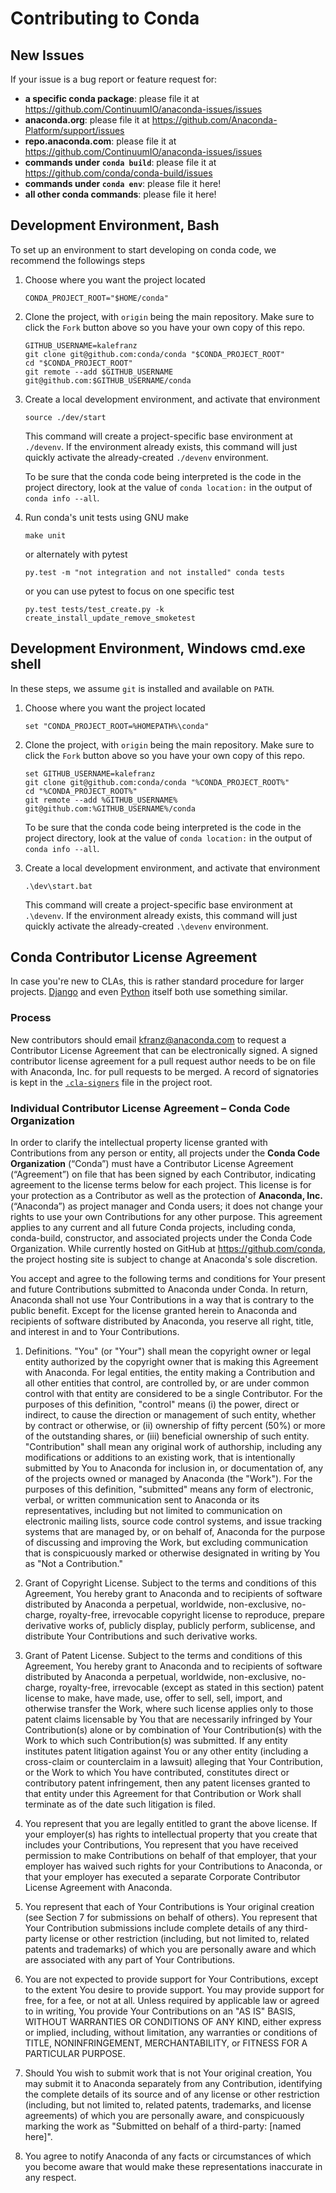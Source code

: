 # Contributing to Conda

## New Issues

If your issue is a bug report or feature request for:

* **a specific conda package**: please file it at <https://github.com/ContinuumIO/anaconda-issues/issues>
* **anaconda.org**: please file it at <https://github.com/Anaconda-Platform/support/issues>
* **repo.anaconda.com**: please file it at <https://github.com/ContinuumIO/anaconda-issues/issues>
* **commands under `conda build`**: please file it at <https://github.com/conda/conda-build/issues>
* **commands under `conda env`**: please file it here!
* **all other conda commands**: please file it here!


## Development Environment, Bash <!-- TODO: make this so (including the msys2 shell on Windows) -->

To set up an environment to start developing on conda code, we recommend the followings steps

1. Choose where you want the project located

       CONDA_PROJECT_ROOT="$HOME/conda"

2. Clone the project, with `origin` being the main repository. Make sure to click the `Fork`
   button above so you have your own copy of this repo.

       GITHUB_USERNAME=kalefranz
       git clone git@github.com:conda/conda "$CONDA_PROJECT_ROOT"
       cd "$CONDA_PROJECT_ROOT"
       git remote --add $GITHUB_USERNAME git@github.com:$GITHUB_USERNAME/conda

3. Create a local development environment, and activate that environment

       source ./dev/start

   This command will create a project-specific base environment at `./devenv`. If
   the environment already exists, this command will just quickly activate the
   already-created `./devenv` environment.

   To be sure that the conda code being interpreted is the code in the project directory,
   look at the value of `conda location:` in the output of `conda info --all`.

4. Run conda's unit tests using GNU make

       make unit

   or alternately with pytest

       py.test -m "not integration and not installed" conda tests

   or you can use pytest to focus on one specific test

       py.test tests/test_create.py -k create_install_update_remove_smoketest


## Development Environment, Windows cmd.exe shell

In these steps, we assume `git` is installed and available on `PATH`.

1. Choose where you want the project located

       set "CONDA_PROJECT_ROOT=%HOMEPATH%\conda"

2. Clone the project, with `origin` being the main repository. Make sure to click the `Fork`
   button above so you have your own copy of this repo.

       set GITHUB_USERNAME=kalefranz
       git clone git@github.com:conda/conda "%CONDA_PROJECT_ROOT%"
       cd "%CONDA_PROJECT_ROOT%"
       git remote --add %GITHUB_USERNAME% git@github.com:%GITHUB_USERNAME%/conda

   To be sure that the conda code being interpreted is the code in the project directory,
   look at the value of `conda location:` in the output of `conda info --all`.

3. Create a local development environment, and activate that environment

       .\dev\start.bat

   This command will create a project-specific base environment at `.\devenv`. If
   the environment already exists, this command will just quickly activate the
   already-created `.\devenv` environment.


## Conda Contributor License Agreement

In case you're new to CLAs, this is rather standard procedure for larger projects.
[Django](https://www.djangoproject.com/foundation/cla/) and even
[Python](https://www.python.org/psf/contrib/contrib-form/) itself both use something similar.

### Process

New contributors should email kfranz@anaconda.com to request a Contributor License Agreement that
can be electronically signed. A signed contributor license agreement for a pull request author
needs to be on file with Anaconda, Inc. for pull requests to be merged. A record of signatories is
kept in the [`.cla-signers`](https://github.com/conda/conda/blob/master/.cla-signers) file in the
project root.

### Individual Contributor License Agreement – Conda Code Organization

In order to clarify the intellectual property license granted with Contributions from any person 
or entity, all projects under the **Conda Code Organization** (“Conda”) must have a Contributor 
License Agreement (“Agreement”) on file that has been signed by each Contributor, indicating 
agreement to the license terms below for each project. This license is for your protection as a 
Contributor as well as the protection of **Anaconda, Inc.** (“Anaconda”) as project manager and 
Conda users; it does not change your rights to use your own Contributions for any other purpose. 
This agreement applies to any current and all future Conda projects, including conda, conda-build, 
constructor, and associated projects under the Conda Code Organization. While currently hosted on 
GitHub at https://github.com/conda, the project hosting site is subject to change at Anaconda's 
sole discretion. 

You accept and agree to the following terms and conditions for Your present and future 
Contributions submitted to Anaconda under Conda. In return, Anaconda shall not use Your 
Contributions in a way that is contrary to the public benefit. Except for the license granted 
herein to Anaconda and recipients of software distributed by Anaconda, you reserve all right, 
title, and interest in and to Your Contributions.

1. Definitions. "You" (or "Your") shall mean the copyright owner or legal entity authorized 
by the copyright owner that is making this Agreement with Anaconda. For legal entities, the entity 
making a Contribution and all other entities that control, are controlled by, or are under common 
control with that entity are considered to be a single Contributor. For the purposes of this 
definition, "control" means (i) the power, direct or indirect, to cause the direction or 
management of such entity, whether by contract or otherwise, or (ii) ownership of fifty percent 
(50%) or more of the outstanding shares, or (iii) beneficial ownership of such entity. 
"Contribution" shall mean any original work of authorship, including any modifications or 
additions to an existing work, that is intentionally submitted by You to Anaconda for inclusion 
in, or documentation of, any of the projects owned or managed by Anaconda (the "Work"). For the 
purposes of this definition, "submitted" means any form of electronic, verbal, or written 
communication sent to Anaconda or its representatives, including but not limited to communication 
on electronic mailing lists, source code control systems, and issue tracking systems that are 
managed by, or on behalf of, Anaconda for the purpose of discussing and improving the Work, but 
excluding communication that is conspicuously marked or otherwise designated in writing by You as 
"Not a Contribution."

2. Grant of Copyright License. Subject to the terms and conditions of this Agreement, You hereby 
grant to Anaconda and to recipients of software distributed by Anaconda a perpetual, worldwide, 
non-exclusive, no-charge, royalty-free, irrevocable copyright license to reproduce, prepare 
derivative works of, publicly display, publicly perform, sublicense, and distribute Your 
Contributions and such derivative works.

3. Grant of Patent License. Subject to the terms and conditions of this Agreement, You hereby 
grant to Anaconda and to recipients of software distributed by Anaconda a perpetual, worldwide, 
non-exclusive, no-charge, royalty-free, irrevocable (except as stated in this section) patent 
license to make, have made, use, offer to sell, sell, import, and otherwise transfer the Work, 
where such license applies only to those patent claims licensable by You that are necessarily 
infringed by Your Contribution(s) alone or by combination of Your Contribution(s) with the Work 
to which such Contribution(s) was submitted. If any entity institutes patent litigation against 
You or any other entity (including a cross-claim or counterclaim in a lawsuit) alleging that Your
Contribution, or the Work to which You have contributed, constitutes direct or contributory patent
infringement, then any patent licenses granted to that entity under this Agreement for that
Contribution or Work shall terminate as of the date such litigation is filed.

4. You represent that you are legally entitled to grant the above license. If your employer(s) has
rights to intellectual property that you create that includes your Contributions, You represent
that you have received permission to make Contributions on behalf of that employer, that your
employer has waived such rights for your Contributions to Anaconda, or that your employer has
executed a separate Corporate Contributor License Agreement with Anaconda. 

5. You represent that each of Your Contributions is Your original creation (see Section 7 for
submissions on behalf of others). You represent that Your Contribution submissions include
complete details of any third-party license or other restriction (including, but not limited to,
related patents and trademarks) of which you are personally aware and which are associated with
any part of Your Contributions. 

6.	You are not expected to provide support for Your Contributions, except to the extent You
desire to provide support. You may provide support for free, for a fee, or not at all. Unless
required by applicable law or agreed to in writing, You provide Your Contributions on an "AS IS"
BASIS, WITHOUT WARRANTIES OR CONDITIONS OF ANY KIND, either express or implied, including, without
limitation, any warranties or conditions of TITLE, NONINFRINGEMENT, MERCHANTABILITY, or FITNESS
FOR A PARTICULAR PURPOSE. 

7. Should You wish to submit work that is not Your original creation, You may submit it to
Anaconda separately from any Contribution, identifying the complete details of its source and of
any license or other restriction (including, but not limited to, related patents, trademarks,
and license agreements) of which you are personally aware, and conspicuously marking the work as
"Submitted on behalf of a third-party: [named here]".

8. You agree to notify Anaconda of any facts or circumstances of which you become aware that
would make these representations inaccurate in any respect.
